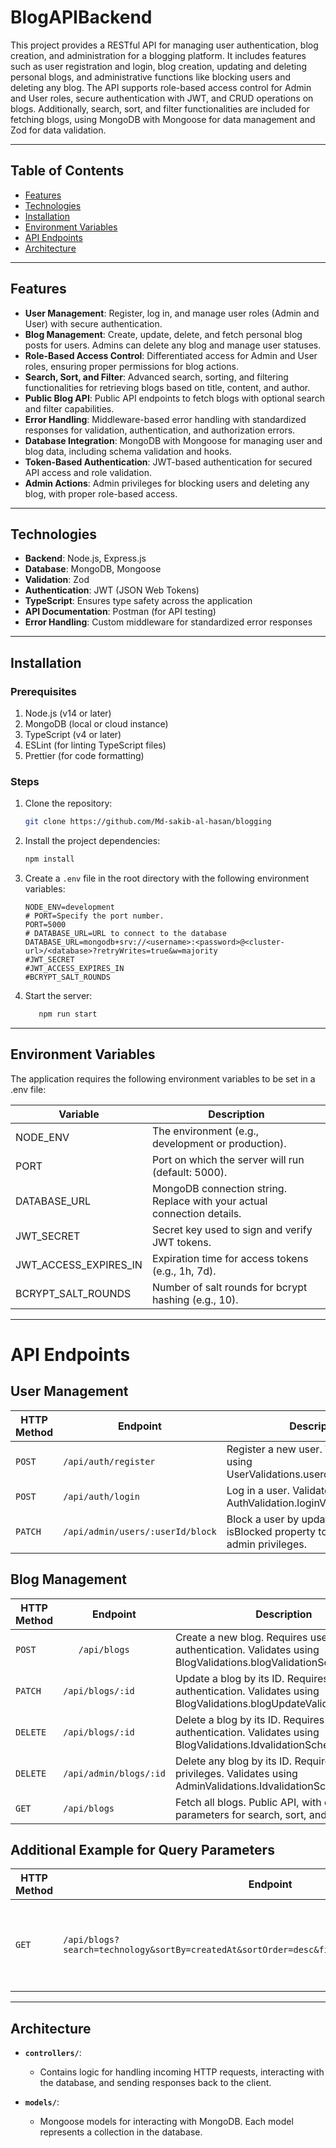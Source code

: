 # BlogAPIBackend

This project provides a RESTful API for managing user authentication, blog creation, and administration for a blogging platform. It includes features such as user registration and login, blog creation, updating and deleting personal blogs, and administrative functions like blocking users and deleting any blog. The API supports role-based access control for Admin and User roles, secure authentication with JWT, and CRUD operations on blogs. Additionally, search, sort, and filter functionalities are included for fetching blogs, using MongoDB with Mongoose for data management and Zod for data validation.

---

## Table of Contents

- [Features](#features)
- [Technologies](#technologies)
- [Installation](#installation)
- [Environment Variables](#environment-variables)
- [API Endpoints](#api-endpoints)
- [Architecture](#architecture)

---

## Features

- **User Management**: Register, log in, and manage user roles (Admin and User) with secure authentication.
- **Blog Management**: Create, update, delete, and fetch personal blog posts for users. Admins can delete any blog and manage user statuses.
- **Role-Based Access Control**: Differentiated access for Admin and User roles, ensuring proper permissions for blog actions.
- **Search, Sort, and Filter**: Advanced search, sorting, and filtering functionalities for retrieving blogs based on title, content, and author.
- **Public Blog API**: Public API endpoints to fetch blogs with optional search and filter capabilities.
- **Error Handling**: Middleware-based error handling with standardized responses for validation, authentication, and authorization errors.
- **Database Integration**: MongoDB with Mongoose for managing user and blog data, including schema validation and hooks.
- **Token-Based Authentication**: JWT-based authentication for secured API access and role validation.
- **Admin Actions**: Admin privileges for blocking users and deleting any blog, with proper role-based access.

---

## Technologies

- **Backend**: Node.js, Express.js
- **Database**: MongoDB, Mongoose
- **Validation**: Zod
- **Authentication**: JWT (JSON Web Tokens)
- **TypeScript**: Ensures type safety across the application
- **API Documentation**: Postman (for API testing)
- **Error Handling**: Custom middleware for standardized error responses

---

## Installation

### Prerequisites

1. Node.js (v14 or later)
2. MongoDB (local or cloud instance)
3. TypeScript (v4 or later)
4. ESLint (for linting TypeScript files)
5. Prettier (for code formatting)

### Steps

1. Clone the repository:

   ```bash
   git clone https://github.com/Md-sakib-al-hasan/blogging

   ```

2. Install the project dependencies:
   ```bash
   npm install
   ```
3. Create a `.env` file in the root directory with the following environment variables:

   ```plaintext
   NODE_ENV=development
   # PORT=Specify the port number.
   PORT=5000
   # DATABASE_URL=URL to connect to the database
   DATABASE_URL=mongodb+srv://<username>:<password>@<cluster-url>/<database>?retryWrites=true&w=majority
   #JWT_SECRET
   #JWT_ACCESS_EXPIRES_IN
   #BCRYPT_SALT_ROUNDS
   ```

4. Start the server:
   ```bash
      npm run start
   ```

---

## Environment Variables

The application requires the following environment variables to be set in a .env file:

| Variable              | Description                                                             |
| --------------------- | ----------------------------------------------------------------------- |
| NODE_ENV              | The environment (e.g., development or production).                      |
| PORT                  | Port on which the server will run (default: 5000).                      |
| DATABASE_URL          | MongoDB connection string. Replace with your actual connection details. |
| JWT_SECRET            | Secret key used to sign and verify JWT tokens.                          |
| JWT_ACCESS_EXPIRES_IN | Expiration time for access tokens (e.g., 1h, 7d).                       |
| BCRYPT_SALT_ROUNDS    | Number of salt rounds for bcrypt hashing (e.g., 10).                    |

---

# API Endpoints

## User Management

| HTTP Method | Endpoint                         | Description                                                                         |
| ----------- | -------------------------------- | ----------------------------------------------------------------------------------- |
| `POST`      | `/api/auth/register`             | Register a new user. Validates request using UserValidations.userchmeavalidations.  |
| `POST`      | `/api/auth/login`                | Log in a user. Validates request using AuthValidation.loginValidationSchema.        |
| `PATCH`     | `/api/admin/users/:userId/block` | Block a user by updating the isBlocked property to true. Requires admin privileges. |

## Blog Management

| HTTP Method | Endpoint                                                                                       | Description                                                                                                        |
| ----------- | ---------------------------------------------------------------------------------------------- | ------------------------------------------------------------------------------------------------------------------ |
| `POST`      | `	/api/blogs`                                                                                   | Create a new blog. Requires user authentication. Validates using BlogValidations.blogValidationSchema.             |
| `PATCH`     | `/api/blogs/:id`                                                                               | Update a blog by its ID. Requires user authentication. Validates using BlogValidations.blogUpdateValidationSchema. |
| `DELETE`    | `/api/blogs/:id`                                                                               | Delete a blog by its ID. Requires user authentication. Validates using BlogValidations.IdvalidationSchema.         |
| `DELETE`    | `/api/admin/blogs/:id`                                                                         | Delete any blog by its ID. Requires admin privileges. Validates using AdminValidations.IdvalidationSchema.         |
| `GET`       | `/api/blogs`                                                                                   | Fetch all blogs. Public API, with optional query parameters for search, sort, and filter.                          |




## Additional Example for Query Parameters

| HTTP Method | Endpoint                                                                                       | Description                                                                                                        |
| ----------- | ---------------------------------------------------------------------------------------------- | ------------------------------------------------------------------------------------------------------------------ |
| `GET`       | `/api/blogs?search=technology&sortBy=createdAt&sortOrder=desc&filter=60b8f42f9c2a3c9b7cbd4f18	` | Fetch blogs with advanced search, sorting, and filtering options. 



---


## Architecture

- **`controllers/`**: 
    - Contains logic for handling incoming HTTP requests, interacting with the database, and sending responses back to the client.
  
- **`models/`**:
    - Mongoose models for interacting with MongoDB. Each model represents a collection in the database.


